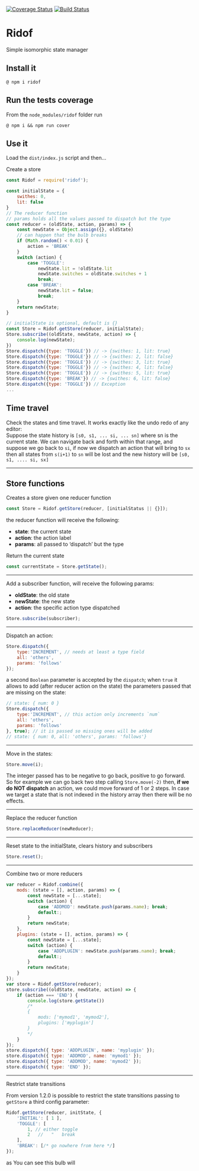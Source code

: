 [![Coverage Status](https://coveralls.io/repos/github/fedeghe/ridof/badge.svg?branch=master)](https://coveralls.io/github/fedeghe/ridof?branch=master)
[![Build Status](https://travis-ci.org/fedeghe/ridof.svg?branch=master)](https://travis-ci.org/fedeghe/ridof)

# Ridof

Simple isomorphic state manager

## Install it

    @ npm i ridof

## Run the tests coverage

From the `node_modules/ridof` folder run

    @ npm i && npm run cover

## Use it

Load the `dist/index.js` script and then...

Create a store
``` js
const Ridof = require('ridof');

const initialState = {
    swithes: 0,
    lit: false
}
// The reducer function
// params holds all the values passed to dispatch but the type
const reducer = (oldState, action, params) => {
    const newState = Object.assign({}, oldState)
    // can happen that the bulb breaks
    if (Math.random() < 0.01) {
        action = 'BREAK'
    }
    switch (action) {
        case 'TOGGLE':
            newState.lit = !oldState.lit
            newState.switches = oldState.switches + 1
            break;
        case 'BREAK':
            newState.lit = false;
            break;
    }
    return newState;
}

// initialState is optional, default is {}
const Store = Ridof.getStore(reducer, initialState);
Store.subscribe((oldState, newState, action) => {
    console.log(newState);
})
Store.dispatch({type: 'TOGGLE'}) // -> {swithes: 1, lit: true}
Store.dispatch({type: 'TOGGLE'}) // -> {swithes: 2, lit: false}
Store.dispatch({type: 'TOGGLE'}) // -> {swithes: 3, lit: true}
Store.dispatch({type: 'TOGGLE'}) // -> {swithes: 4, lit: false}
Store.dispatch({type: 'TOGGLE'}) // -> {swithes: 5, lit: true}
Store.dispatch({type: 'BREAK'}) // -> {swithes: 6, lit: false}
Store.dispatch({type: 'TOGGLE'}) // Exception
...
```
## Time travel 
Check the states and time travel. It works exactly like the undo redo of any editor:  
Suppose the state history is `[s0, s1, ... si, ... sn]` where sn is the current state. We can navigate back and forth within that range, and suppose we go back to `si`, if now we dispatch an action that will bring to `sx` then all states from `s(i+1)` to `sn` will be lost and the new history will be `[s0, s1, .... si, sx]`

----

## Store functions

Creates a store given one reducer function 
``` js
const Store = Ridof.getStore(reducer, [initialStatus || {}]);
```
the reducer function will receive the following:
- **state**: the current state
- **action**: the action label
- **params**: all passed to ‘dispatch’ but the type 

Return the current state  
``` js
const currentState = Store.getState();
```
----
Add a subscriber function, will receive the following params:
- **oldState**: the old state
- **newState**: the new state
- **action**: the specific action type dispatched
``` js
Store.subscribe(subscriber);
```
-----

Dispatch an action:

``` js
Store.dispatch({
    type:'INCREMENT', // needs at least a type field
    all: 'others',
    params: 'follows'
});
```
a second `Boolean` parameter is accepted by the `dispatch`; when `true` it allows to add (after reducer action on the state) the parameters passed that are missing on the state:
``` js
// state: { num: 0 }
Store.dispatch({
    type:'INCREMENT', // this action only increments `num`
    all: 'others',
    params: 'follows'
}, true); // it is passed so missing ones will be added
// state: { num: 0, all: 'others', params: 'follows'}
```
-----
Move in the states:
``` js
Store.move(i);
```
The integer passed has to be negative to go back, positive to go forward. So for example we can go back two step calling `Store.move(-2)` then, **if we do NOT dispatch** an action, we could move forward of 1 or 2 steps. In case we target a state that is not indexed in the history array then there will be no effects. 

----
Replace the reducer function
``` js
Store.replaceReducer(newReducer);
```
-----
Reset state to the initialState, clears history and subscribers
``` js
Store.reset();
```
-----
Combine two or more reducers
``` js
var reducer = Ridof.combine({
    mods: (state = [], action, params) => {
        const newState = [...state];
        switch (action) {
            case 'ADDMOD': newState.push(params.name); break;
            default:;
        }
        return newState;
    },
    plugins: (state = [], action, params) => {
        const newState = [...state];
        switch (action) {
            case 'ADDPLUGIN': newState.push(params.name); break;
            default:;
        }
        return newState;
    }
});
var store = Ridof.getStore(reducer);
store.subscribe((oldState, newState, action) => {
    if (action === 'END') {
        console.log(store.getState())
        /*
        {
            mods: ['mymod1', 'mymod2'],
            plugins: ['myplugin']
        }
        */
    }
});
store.dispatch({ type: 'ADDPLUGIN', name: 'myplugin' });
store.dispatch({ type: 'ADDMOD', name: 'mymod1' });
store.dispatch({ type: 'ADDMOD', name: 'mymod2' });
store.dispatch({ type: 'END' });
```
-----

Restrict state transitions  

From version 1.2.0 is possible to restrict the state transitions passing to `getStore` a third config parameter: 

``` js
Ridof.getStore(reducer, initState, {
    'INITIAL': [ 1 ],
    'TOGGLE': [
        1, // either toggle
        2   //   "   break
    ],
    'BREAK': [/* go nowhere from here */]
});
```
as You can see this bulb will